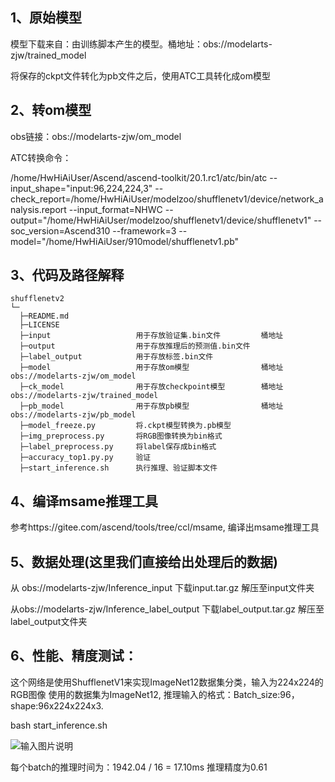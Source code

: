 ## 1、原始模型
模型下载来自：由训练脚本产生的模型。桶地址：obs://modelarts-zjw/trained_model

将保存的ckpt文件转化为pb文件之后，使用ATC工具转化成om模型

## 2、转om模型
obs链接：obs://modelarts-zjw/om_model

ATC转换命令：

/home/HwHiAiUser/Ascend/ascend-toolkit/20.1.rc1/atc/bin/atc --input_shape="input:96,224,224,3" --check_report=/home/HwHiAiUser/modelzoo/shufflenetv1/device/network_analysis.report --input_format=NHWC --output="/home/HwHiAiUser/modelzoo/shufflenetv1/device/shufflenetv1" --soc_version=Ascend310 --framework=3 --model="/home/HwHiAiUser/910model/shufflenetv1.pb"
 

## 3、代码及路径解释

```
shufflenetv2
└─
  ├─README.md
  ├─LICENSE  
  ├─input                   用于存放验证集.bin文件         桶地址 
  ├─output                  用于存放推理后的预测值.bin文件
  ├─label_output            用于存放标签.bin文件
  ├─model                   用于存放om模型                桶地址 obs://modelarts-zjw/om_model
  ├─ck_model                用于存放checkpoint模型        桶地址 obs://modelarts-zjw/trained_model
  ├─pb_model                用于存放pb模型                桶地址 obs://modelarts-zjw/pb_model
  ├─model_freeze.py         将.ckpt模型转换为.pb模型
  ├─img_preprocess.py       将RGB图像转换为bin格式
  ├─label_preprocess.py     将label保存成bin格式
  ├─accuracy_top1.py.py     验证
  ├─start_inference.sh      执行推理、验证脚本文件
```


## 4、编译msame推理工具
参考https://gitee.com/ascend/tools/tree/ccl/msame, 编译出msame推理工具

## 5、数据处理(这里我们直接给出处理后的数据)

从 obs://modelarts-zjw/Inference_input 下载input.tar.gz 解压至input文件夹

从obs://modelarts-zjw/Inference_label_output 下载label_output.tar.gz 解压至label_output文件夹


## 6、性能、精度测试：
这个网络是使用ShufflenetV1来实现ImageNet12数据集分类，输入为224x224的RGB图像
使用的数据集为ImageNet12, 推理输入的格式：Batch_size:96，shape:96x224x224x3.

bash start_inference.sh

![输入图片说明](https://images.gitee.com/uploads/images/2021/0112/113240_903ac216_8511959.png "屏幕截图.png")

每个batch的推理时间为：1942.04 / 16 = 17.10ms 推理精度为0.61